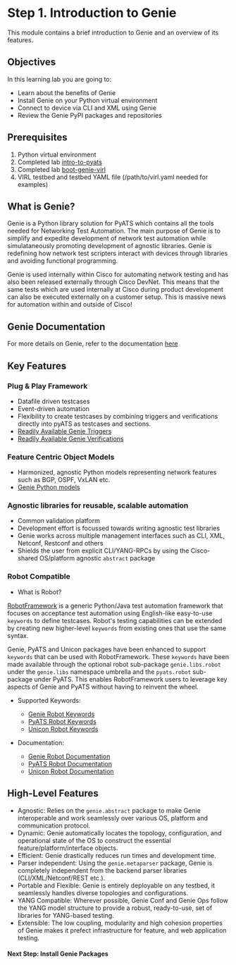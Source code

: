 # Step 1. Introduction to Genie

This module contains a brief introduction to Genie and an overview of its features.

## Objectives

In this learning lab you are going to:

* Learn about the benefits of Genie
* Install Genie on your Python virtual environment
* Connect to device via CLI and XML using Genie
* Review the Genie PyPI packages and repositories

## Prerequisites

1. Python virtual environment
2. Completed lab [intro-to-pyats](https://github.com/kecorbin/pyats-labs/tree/master/labs/intro-to-pyats) 
3. Completed lab [boot-genie-virl](https://github.com/kecorbin/pyats-labs/tree/master/labs/)
4. VIRL testbed and testbed YAML file (/path/to/virl.yaml needed for examples)

## What is Genie?

Genie is a Python library solution for PyATS which contains all the tools needed for Networking Test Automation. The main purpose of Genie is to simplify and expedite development of network test automation while simulataneously promoting development of agnostic libraries. Genie is redefining how network test scripters interact with devices through libraries and avoiding functional programming.

Genie is used internally within Cisco for automating network testing and has also been released externally through Cisco DevNet. This means that the same tests which are used internally at Cisco during product development can also be executed externally on a customer setup. This is massive news for automation within and outside of Cisco!

## Genie Documentation

For more details on Genie, refer to the documentation [here](https://pubhub.devnetcloud.com/media/pyats-packages/docs/genie/index.html)

## Key Features

### Plug & Play Framework

* Datafile driven testcases
* Event-driven automation
* Flexibility to create testcases by combining triggers and verifications directly into pyATS as testcases and sections.
* [Readily Available Genie Triggers](https://pubhub.devnetcloud.com/media/pyats-packages/docs/genie/genie_libs/#/triggers)
* [Readily Available Genie Verifications](https://pubhub.devnetcloud.com/media/pyats-packages/docs/genie/genie_libs/#/verifications)

### Feature Centric Object Models

* Harmonized, agnostic Python models representing network features such as BGP, OSPF, VxLAN etc.
* [Genie Python models](https://pubhub.devnetcloud.com/media/pyats-packages/docs/genie/genie_libs/#/models)

### Agnostic libraries for reusable, scalable automation

* Common validation platform
* Development effort is focussed towards writing agnostic test libraries
* Genie works across multiple management interfaces such as CLI, XML, Netconf, Restconf and others
* Shields the user from explicit CLI/YANG-RPCs by using the Cisco-shared OS/platform agnostic `abstract` package

### Robot Compatible

* What is Robot?

[RobotFramework](http://robotframework.org/) is a generic Python/Java test automation framework that focuses on acceptance test automation using English-like easy-to-use `keywords` to define testcases. Robot's testing capabilities can be extended by creating new higher-level `keywords` from existing ones that use the same syntax.

Genie, PyATS and Unicon packages have been enhanced to support `keywords` that can be used with RobotFramework. These `keywords` have been made available through the optional robot sub-package `genie.libs.robot` under the `genie.libs` namespace umbrella and the `pyats.robot` sub-package under PyATS. This enables RobotFramework users to leverage key aspects of Genie and PyATS without having to reinvent the wheel.

* Supported Keywords:
	- [Genie Robot Keywords](http://wwwin-pyats.cisco.com/cisco-shared/genie/latest/robot.html)
	- [PyATS Robot Keywords](http://wwwin-pyats.cisco.com/documentation/latest/robot.html)
	- [Unicon Robot Keywords](http://wwwin-pyats.cisco.com/cisco-shared/unicon/latest/robot.html)

* Documentation:
	- [Genie Robot Documentation](https://pubhub.devnetcloud.com/media/pyats-packages/docs/genie/robot/index.html)
	- [PyATS Robot Documentation](https://pubhub.devnetcloud.com/media/pyats/docs/robot/index.html)
	- [Unicon Robot Documentation](https://pubhub.devnetcloud.com/media/pyats-packages/docs/unicon/robot/index.html)

## High-Level Features

* Agnostic: Relies on the `genie.abstract` package to make Genie interoperable and work seamlessly over various OS, platform and communication protocol.
* Dynamic: Genie automatically locates the topology, configuration, and operational state of the OS to construct the essential feature/platform/interface objects.
* Efficient: Genie drastically reduces run times and development time.
* Parser independent: Using the `genie.metaparser` package, Genie is completely independent from the backend parser libraries (CLI/XML/Netconf/REST etc.).
* Portable and Flexible: Genie is entirely deployable on any testbed, it seamlessly handles diverse topologies and configurations.
* YANG Compatible: Wherever possible, Genie Conf and Genie Ops follow the YANG model structure to provide a robust, ready-to-use, set of libraries for YANG-based testing.
* Extensible: The low coupling, modularity and high cohesion properties of Genie makes it prefect infrastructure for feature, and web application testing.

#### Next Step: Install Genie Packages
